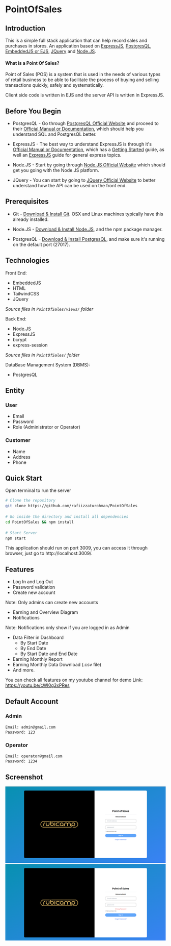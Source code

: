 # PointOfSales

## Introduction

This is a simple full stack application that can help record sales and purchases in stores. An application based on [ExpressJS](https://expressjs.com/), [PostgresQL](https://www.postgresql.org/), [EmbeddedJS or EJS](https://ejs.co/), [JQuery](https://jquery.com/) and [Node.JS](https://nodejs.org/en).

<h4>What is a Point Of Sales?</h4>

Point of Sales (POS) is a system that is used in the needs of various types of retail business to be able to facilitate the process of buying and selling transactions quickly, safely and systematically.

Client side code is written in EJS and the server API is written in ExpressJS.

## Before You Begin

* PostgresQL - Go through [PostgresQL Official Website](https://www.postgresql.org/) and proceed to their [Official Manual or Documentation](https://www.postgresql.org/docs/), which should help you understand SQL and PostgresQL better.

* ExpressJS - The best way to understand ExpressJS is through it's [Official Manual or Documentation](https://expressjs.com/), which has a [Getting Started](https://expressjs.com/en/starter/installing.html) guide, as well an [ExpressJS](https://expressjs.com/en/guide/routing.html) guide for general express topics.

* Node.JS - Start by going through [Node.JS Official Website](https://nodejs.org/en) which should get you going with the Node.JS platform.

* JQuery - You can start by going to [JQuery Official Website](https://jquery.com/) to better understand how the API can be used on the front end.

## Prerequisites

* Git - [Download & Install Git](https://git-scm.com/downloads). OSX and Linux machines typically have this already installed.

* Node.JS - [Download & Install Node.JS](https://nodejs.org/en/download/current), and the npm package manager.

* PostgresQL - [Download & Install PostgresQL](https://www.postgresql.org/download/), and make sure it's running on the default port (27017).

## Technologies

Front End:
* EmbeddedJS
* HTML
* TailwindCSS
* JQuery

_Source files in ```PointOfSales/views/``` folder_

Back End:
* Node.JS
* ExpressJS
* bcrypt
* express-session

_Source files in ```PointOfSales/``` folder_

DataBase Management System (DBMS):
* PostgresQL

## Entity

### User

* Email
* Password
* Role (Administrator or Operator) 

### Customer
* Name
* Address
* Phone

## Quick Start

Open terminal to run the server

```bash
# Clone the repository
git clone https://github.com/rafiizzaturohman/PointOfSales

# Go inside the directory and install all dependencies
cd PointOfSales && npm install

# Start Server
npm start
```

This application should run on port 3009, you can access it through browser, just go to http://localhost:3009/.

## Features
* Log In and Log Out
* Password validation
* Create new account

Note: Only admins can create new accounts

* Earning and Overview Diagram
* Notifications

Note: Notifications only show if you are logged in as Admin

* Data Filter in Dashboard
    * By Start Date
    * By End Date
    * By Start Date and End Date
* Earning Monthly Report
* Earning Monthly Data Download (.csv file)
* And more.

You can check all features on my youtube channel for demo
Link: https://youtu.be/cWl0g3xPRes

## Default Account

### Admin

```
Email: admin@gmail.com
Password: 123
```

### Operator
```
Email: operator@gmail.com
Password: 1234
```

## Screenshot
<div>
    <img widt="50" src="./assets/images/Screenshot from 2023-07-17 05-09-18.png" />
    <img widt="50" src="./assets/images/Screenshot from 2023-07-17 05-09-28.png" />
</div>
